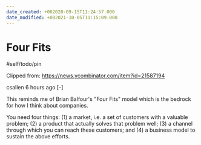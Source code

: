 ```yaml
---
date_created: +002020-09-15T11:24:57.000
date_modified: +002021-10-05T11:15:09.000
---
```


# Four Fits

#self/todo/pin

Clipped from: https://news.ycombinator.com/item?id=21587194

csallen 6 hours ago [-]



This reminds me of Brian Balfour's "Four Fits" model which is the bedrock for how I think about companies.

You need four things: (1) a market, i.e. a set of customers with a valuable problem; (2) a product that actually solves that problem well; (3) a channel through which you can reach these customers; and (4) a business model to sustain the above efforts.
